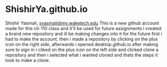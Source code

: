 # ShishirYa.github.io
Shishir Yasmali, syasmali@my.waketech.edu
This is a new github account made for this cti-110 class and it'll be used for future assignments
i created a brand new repository and ill be making changes into it for the future 
first i had to make the account, then i made a repository by clicking on the plus icon on the right side, afterwards i opened desktop.github.io after making sure to sign in i cliked on the plus icon on the left side and clicked clone a repository and then i selected what i wanted cloned and thats the steps it took to make a clone. 